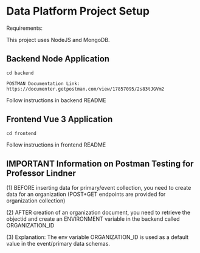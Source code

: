 # Data Platform Project Setup

Requirements:

This project uses NodeJS and MongoDB.

## Backend Node Application
```
cd backend
```
```
POSTMAN Documentation Link: https://documenter.getpostman.com/view/17857095/2s83tJGVm2
```
Follow instructions in backend README

## Frontend Vue 3 Application
```
cd frontend
```
Follow instructions in frontend README


## IMPORTANT Information on Postman Testing for Professor Lindner

(1) BEFORE inserting data for primary/event collection, you need to create data for an organization (POST+GET endpoints are provided for organization collection)

(2) AFTER creation of an organization document, you need to retrieve the objectid and create an ENVIRONMENT variable in the backend called ORGANIZATION_ID

(3) Explanation: The env variable ORGANIZATION_ID is used as a default value in the event/primary data schemas.  
